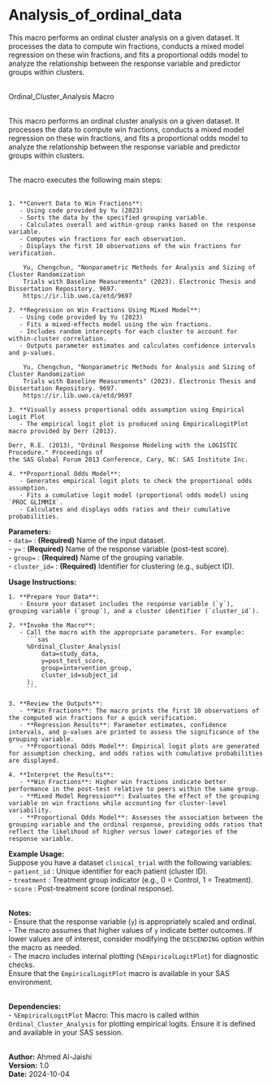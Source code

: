 # Analysis_of_ordinal_data<br>
This macro performs an ordinal cluster analysis on a given dataset. It processes   the data to compute win fractions, conducts a mixed model regression on these    win fractions, and fits a proportional odds model to analyze the relationship between the response variable and predictor groups within clusters.<br><br>

Ordinal_Cluster_Analysis Macro<br><br>
  
  This macro performs an ordinal cluster analysis on a given dataset. It processes the data to compute win fractions, conducts a mixed model regression on these 
  win fractions, and fits a proportional odds model to analyze the relationship between the response variable and predictor groups within clusters.<br><br>
  
  The macro executes the following main steps:<br><br>

    1. **Convert Data to Win Fractions**:
	   - Using code provided by Yu (2023)
       - Sorts the data by the specified grouping variable.
       - Calculates overall and within-group ranks based on the response variable.
       - Computes win fractions for each observation.
       - Displays the first 10 observations of the win fractions for verification.

		Yu, Chengchun, "Nonparametric Methods for Analysis and Sizing of Cluster Randomization 
		Trials with Baseline Measurements" (2023). Electronic Thesis and Dissertation Repository. 9697.
		https://ir.lib.uwo.ca/etd/9697
 
    2. **Regression on Win Fractions Using Mixed Model**:
	   - Using code provided by Yu (2023)
       - Fits a mixed-effects model using the win fractions.
       - Includes random intercepts for each cluster to account for within-cluster correlation.
       - Outputs parameter estimates and calculates confidence intervals and p-values.
  
		Yu, Chengchun, "Nonparametric Methods for Analysis and Sizing of Cluster Randomization 
		Trials with Baseline Measurements" (2023). Electronic Thesis and Dissertation Repository. 9697.
		https://ir.lib.uwo.ca/etd/9697

    3. **Visually assess proportional odds assumption using Empirical Logit Plot
       - The empirical logit plot is produced using EmpiricalLogitPlot macro provided by Derr (2013).

    Derr, R.E. (2013), "Ordinal Response Modeling with the LOGISTIC Procedure." Proceedings of 
    the SAS Global Forum 2013 Conference, Cary, NC: SAS Institute Inc.

    4. **Proportional Odds Model**:
       - Generates empirical logit plots to check the proportional odds assumption.
       - Fits a cumulative logit model (proportional odds model) using `PROC GLIMMIX`.
       - Calculates and displays odds ratios and their cumulative probabilities.
  
  **Parameters:**<br>
    - `data=`       : **(Required)** Name of the input dataset.<br>
    - `y=`          : **(Required)** Name of the response variable (post-test score).<br>
    - `group=`      : **(Required)** Name of the grouping variable.<br>
    - `cluster_id=` : **(Required)** Identifier for clustering (e.g., subject ID).<br>

  
  **Usage Instructions:**<br>
  
    1. **Prepare Your Data**:
       - Ensure your dataset includes the response variable (`y`), grouping variable (`group`), and a cluster identifier (`cluster_id`).
    
    2. **Invoke the Macro**:
       - Call the macro with the appropriate parameters. For example:
         ```sas
         %Ordinal_Cluster_Analysis(
             data=study_data,
             y=post_test_score,
             group=intervention_group,
             cluster_id=subject_id
         );
         ```
    
    3. **Review the Outputs**:
       - **Win Fractions**: The macro prints the first 10 observations of the computed win fractions for a quick verification.
       - **Regression Results**: Parameter estimates, confidence intervals, and p-values are printed to assess the significance of the grouping variable.
       - **Proportional Odds Model**: Empirical logit plots are generated for assumption checking, and odds ratios with cumulative probabilities are displayed.
    
    4. **Interpret the Results**:
       - **Win Fractions**: Higher win fractions indicate better performance in the post-test relative to peers within the same group.
       - **Mixed Model Regression**: Evaluates the effect of the grouping variable on win fractions while accounting for cluster-level variability.
       - **Proportional Odds Model**: Assesses the association between the grouping variable and the ordinal response, providing odds ratios that reflect the likelihood of higher versus lower categories of the response variable.
  
  **Example Usage:**<br>
    Suppose you have a dataset `clinical_trial` with the following variables:<br>
      - `patient_id` : Unique identifier for each patient (cluster ID).<br>
      - `treatment`  : Treatment group indicator (e.g., 0 = Control, 1 = Treatment).<br>
      - `score`      : Post-treatment score (ordinal response).<br><br>
        
  **Notes:**<br>
    - Ensure that the response variable (`y`) is appropriately scaled and ordinal.<br>
    - The macro assumes that higher values of `y` indicate better outcomes. If lower values are of interest, consider modifying the `DESCENDING` option within the macro as needed.<br>
    - The macro includes internal plotting (`%EmpiricalLogitPlot`) for diagnostic checks.<br>
	  Ensure that the `EmpiricalLogitPlot` macro is available in your SAS environment.<br><br>
    
  **Dependencies:**<br>
    - `%EmpiricalLogitPlot` Macro: This macro is called within `Ordinal_Cluster_Analysis` for plotting empirical logits. Ensure it is defined and available in your SAS session.<br><br>
    
  **Author:** Ahmed Al-Jaishi<br>
  **Version:** 1.0<br>
  **Date:** 2024-10-04<br>
